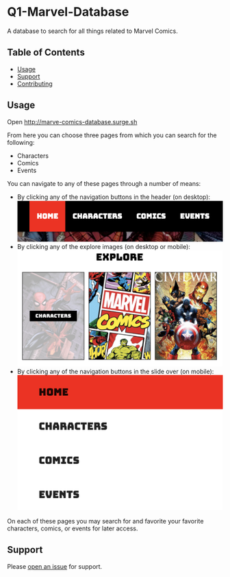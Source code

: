 # Q1-Marvel-Database

A database to search for all things related to Marvel Comics.

## Table of Contents

- [Usage](#usage)
- [Support](#support)
- [Contributing](#contributing)

## Usage

Open http://marve-comics-database.surge.sh

From here you can choose three pages from which you can search for the following:

- Characters
- Comics
- Events

You can navigate to any of these pages through a number of means:

- By clicking any of the navigation buttons in the header (on desktop):![desktop-header-links](images/Header.png)
- By clicking any of the explore images (on desktop or mobile): ![explore-image-links](images/Explore.png)
- By clicking any of the navigation buttons in the slide over (on mobile): ![mobile-links](images/Mobile.png)

On each of these pages you may search for and favorite your favorite characters, comics, or events for later access.

## Support

Please [open an issue](https://github.com/MrBurgo/Q1-Marvel-Database/issues) for support.
